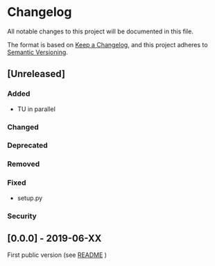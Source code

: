 # Changelog
All notable changes to this project will be documented in this file.

The format is based on [Keep a Changelog](https://keepachangelog.com/en/1.0.0/),
and this project adheres to [Semantic Versioning](https://semver.org/spec/v2.0.0.html).

## [Unreleased]
### Added
- TU in parallel
### Changed
### Deprecated
### Removed
### Fixed
- setup.py
### Security

## [0.0.0] - 2019-06-XX
First public version (see [README](README.md) )
